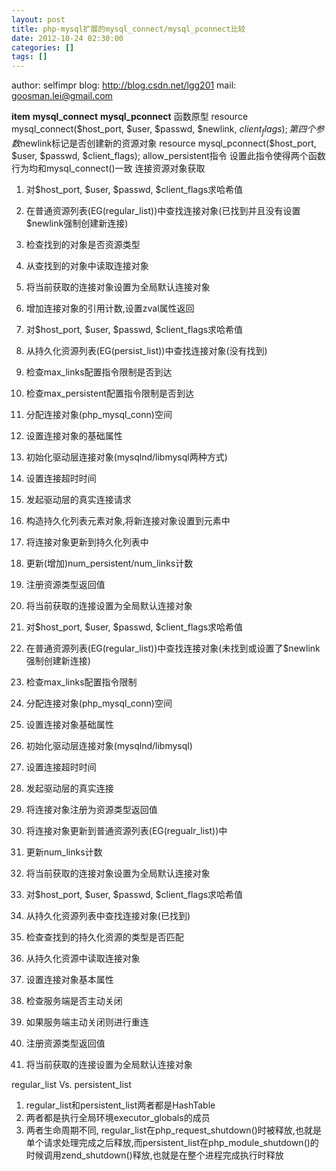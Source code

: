 ```yaml
---
layout: post
title: php-mysql扩展的mysql_connect/mysql_pconnect比较
date: 2012-10-24 02:30:00
categories: []
tags: []
---
```

author: selfimpr
blog: http://blog.csdn.net/lgg201
mail: goosman.lei@gmail.com

**item**
**mysql_connect**
**mysql_pconnect**
函数原型
resource mysql_connect($host_port, $user, $passwd, $newlink, $client_flags);
第四个参数$newlink标记是否创建新的资源对象
resource mysql_pconnect($host_port, $user, $passwd, $client_flags);
allow_persistent指令
设置此指令使得两个函数行为均和mysql_connect()一致
连接资源对象获取
1. 对$host_port, $user, $passwd, $client_flags求哈希值
2. 在普通资源列表(EG(regular_list))中查找连接对象(已找到并且没有设置$newlink强制创建新连接)
3. 检查找到的对象是否资源类型
4. 从查找到的对象中读取连接对象
5. 将当前获取的连接对象设置为全局默认连接对象
6. 增加连接对象的引用计数,设置zval属性返回

1. 对$host_port, $user, $passwd, $client_flags求哈希值
2. 从持久化资源列表(EG(persist_list))中查找连接对象(没有找到)
3. 检查max_links配置指令限制是否到达
4. 检查max_persistent配置指令限制是否到达
5. 分配连接对象(php_mysql_conn)空间
6. 设置连接对象的基础属性
7. 初始化驱动层连接对象(mysqlnd/libmysql两种方式)
8. 设置连接超时时间
9. 发起驱动层的真实连接请求
10. 构造持久化列表元素对象,将新连接对象设置到元素中
11. 将连接对象更新到持久化列表中
12. 更新(增加)num_persistent/num_links计数
13. 注册资源类型返回值
14. 将当前获取的连接设置为全局默认连接对象

1. 对$host_port, $user, $passwd, $client_flags求哈希值
2. 在普通资源列表(EG(regular_list))中查找连接对象(未找到或设置了$newlink强制创建新连接)
3. 检查max_links配置指令限制
4. 分配连接对象(php_mysql_conn)空间
5. 设置连接对象基础属性
6. 初始化驱动层连接对象(mysqlnd/libmysql)
7. 设置连接超时时间
8. 发起驱动层的真实连接
9. 将连接对象注册为资源类型返回值
10. 将连接对象更新到普通资源列表(EG(regualr_list))中
11. 更新num_links计数
12. 将当前获取的连接对象设置为全局默认连接对象

1. 对$host_port, $user, $passwd, $client_flags求哈希值
2. 从持久化资源列表中查找连接对象(已找到)
3. 检查查找到的持久化资源的类型是否匹配
4. 从持久化资源中读取连接对象
5. 设置连接对象基本属性
6. 检查服务端是否主动关闭
7. 如果服务端主动关闭则进行重连
8. 注册资源类型返回值
9. 将当前获取的连接设置为全局默认连接对象

regular_list Vs. persistent_list
1. regular_list和persistent_list两者都是HashTable
2. 两者都是执行全局环境executor_globals的成员
3. 两者生命周期不同, regular_list在php_request_shutdown()时被释放,也就是单个请求处理完成之后释放,而persistent_list在php_module_shutdown()的时候调用zend_shutdown()释放,也就是在整个进程完成执行时释放




